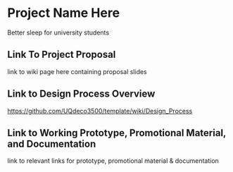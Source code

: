 # Project Name Here

Better sleep for university students

## Link To Project Proposal

link to wiki page here containing proposal slides

## Link to Design Process Overview

https://github.com/UQdeco3500/template/wiki/Design_Process

## Link to Working Prototype, Promotional Material, and Documentation

link to relevant links for prototype, promotional material & documentation

